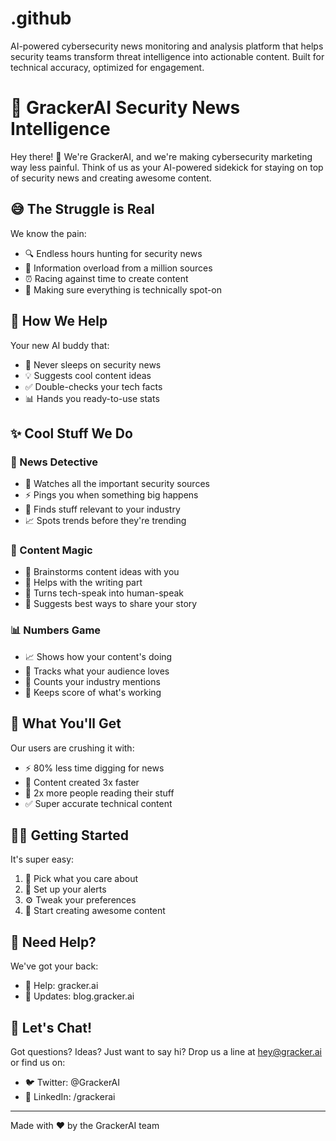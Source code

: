 # .github
AI-powered cybersecurity news monitoring and analysis platform that helps security teams transform threat intelligence into actionable content. Built for technical accuracy, optimized for engagement.

# 🚀 GrackerAI Security News Intelligence

Hey there! 👋 We're GrackerAI, and we're making cybersecurity marketing way less painful. Think of us as your AI-powered sidekick for staying on top of security news and creating awesome content.

## 😅 The Struggle is Real

We know the pain:
- 🔍 Endless hours hunting for security news
- 🤯 Information overload from a million sources
- ⏰ Racing against time to create content
- 🎯 Making sure everything is technically spot-on

## 💪 How We Help

Your new AI buddy that:
- 🤖 Never sleeps on security news
- 💡 Suggests cool content ideas
- ✅ Double-checks your tech facts
- 📊 Hands you ready-to-use stats

## ✨ Cool Stuff We Do

### 📰 News Detective
- 👀 Watches all the important security sources
- ⚡ Pings you when something big happens
- 🎯 Finds stuff relevant to your industry
- 📈 Spots trends before they're trending

### 🎨 Content Magic
- 🧠 Brainstorms content ideas with you
- 📝 Helps with the writing part
- 🔄 Turns tech-speak into human-speak
- 📱 Suggests best ways to share your story

### 📊 Numbers Game
- 📈 Shows how your content's doing
- 🎯 Tracks what your audience loves
- 🌟 Counts your industry mentions
- 📌 Keeps score of what's working

## 🎉 What You'll Get

Our users are crushing it with:
- ⚡ 80% less time digging for news
- 🚀 Content created 3x faster
- 💫 2x more people reading their stuff
- ✅ Super accurate technical content

## 🏃‍♀️ Getting Started

It's super easy:
1. 🎯 Pick what you care about
2. 🔔 Set up your alerts
3. ⚙️ Tweak your preferences
4. 🎨 Start creating awesome content

## 🤝 Need Help?

We've got your back:
- 💬 Help: gracker.ai
- 🔄 Updates: blog.gracker.ai

## 📧 Let's Chat!

Got questions? Ideas? Just want to say hi?
Drop us a line at hey@gracker.ai or find us on:
- 🐦 Twitter: @GrackerAI
- 💼 LinkedIn: /grackerai

---
Made with ❤️ by the GrackerAI team
